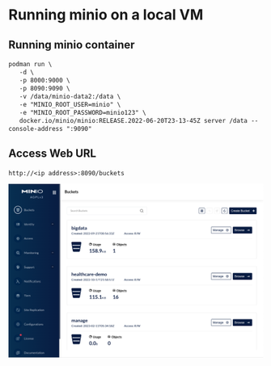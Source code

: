 # Running minio on a local VM


## Running minio container

```
podman run \
   -d \
   -p 8000:9000 \
   -p 8090:9090 \
   -v /data/minio-data2:/data \
   -e "MINIO_ROOT_USER=minio" \
   -e "MINIO_ROOT_PASSWORD=minio123" \
   docker.io/minio/minio:RELEASE.2022-06-20T23-13-45Z server /data --console-address ":9090"
```

## Access Web URL

```
http://<ip address>:8090/buckets
```
![Image](https://github.com/ekambaraml/sustainability/blob/main/minio/minio-ui.png)
